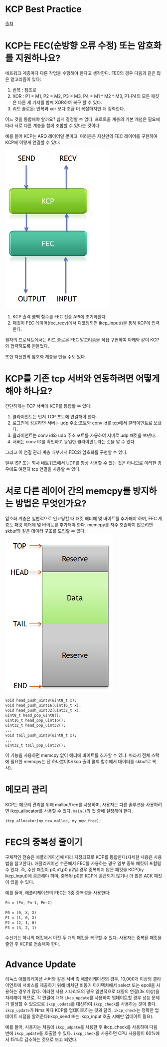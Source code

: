 # KCP Best Practice
[출처](https://github.com/skywind3000/kcp/wiki/KCP-Best-Practice-EN )

# KCP는 FEC(순방향 오류 수정) 또는 암호화를 지원하나요?
네트워크 계층마다 다른 작업을 수행해야 한다고 생각한다. FEC의 경우 다음과 같은 많은 알고리즘이 있다:
1. 반복 : 참조로
2. XOR : P1 = M1, P2 = M2, P3 = M3, P4 = M1 ^ M2 ^ M3, P1-P4의 모든 패킷은 다른 세 가지를 함께 XOR하여 복구 할 수 있다.
3. 리드 솔로몬: 반복과 xor 보다 조금 더 복잡하지만 더 강력한다.

어느 것을 통합해야 할까요? 쉽게 결정할 수 없다. 프로토콜 계층의 기본 개념은 필요에 따라 서로 다른 계층을 함께 조합할 수 있다는 것이다.

예를 들어 KCP는 ARQ 레이어일 뿐이고, 여러분은 자신만의 FEC 레이어를 구현하여 KCP에 이렇게 연결할 수 있다:

![](./images/002.png)

1. KCP 출력 콜백 함수를 FEC 전송 API에 초기화한다.
2. 패킷이 FEC 레이어(fec_recv)에서 디코딩되면 ikcp_input()을 통해 KCP에 입력한다.

필자의 프로젝트에서는 리드 솔로몬 FEC 알고리즘을 직접 구현하여 아래와 같이 KCP와 협력하도록 만들었다.

또한 자신만의 암호화 계층을 만들 수도 있다.


# KCP를 기존 tcp 서버와 연동하려면 어떻게 해야 하나요?
간단하게는 TCP 서버에 KCP를 통합할 수 있다:

1. 클라이언트는 먼저 TCP 포트에 연결해야 한다.
2. 로그인에 성공하면 서버는 udp 주소:포트와 conv id를 tcp에서 클라이언트로 보낸다.
3. 클라이언트는 conv id와 udp 주소:포트를 사용하여 서버로 udp 패킷을 보낸다.
4. 서버는 conv ID를 확인하고 동일한 클라이언트라는 것을 알 수 있다.

그리고 이 연결 관리 계층 내부에서 FEC와 암호화를 구현할 수 있다.

일부 ISP 또는 회사 네트워크에서 UDP를 항상 사용할 수 있는 것은 아니므로 이러한 경우에도 여전히 tcp 연결을 사용할 수 있다.



# 서로 다른 레이어 간의 memcpy를 방지하는 방법은 무엇인가요?
암호화 계층은 일반적으로 인코딩할 때 패킷 헤더에 몇 바이트를 추가해야 하며, FEC 계층도 패킷 헤더에 몇 바이트를 추가해야 한다. memcpy를 자주 호출하지 않으려면 skbuf와 같은 데이터 구조를 도입할 수 있다:
![](./images/003.png)

```
void head_push_uint8(uint8_t x);
void head_push_uint16(uint16_t x);
void head_push_uint32(uint32_t x);
uint8_t head_pop_uint8();
uint16_t head_pop_uint16();
uint32_t head_pop_uint32();
...
void tail_push_uint8(uint8_t x);
...
uint32_t tail_pop_uint32();
```

이 기능을 사용하면 memcpy 없이 헤더에 바이트를 추가할 수 있다. 따라서 전체 스택에 필요한 memcpy는 단 하나뿐이다(kcp 출력 콜백 함수에서 데이터를 skbuf로 복사).


# 메모리 관리
KCP는 메모리 관리를 위해 malloc/free를 사용하며, 사용자는 다른 솔루션을 사용하려면 ikcp_allocator를 사용할 수 있다. `main()`의 첫 줄에 설정해야 한다.
```
ikcp_allocator(my_new_malloc, my_new_free);
```


# FEC의 중복성 줄이기
구체적인 전송은 애플리케이션에 따라 지정되므로 KCP를 통합한다(자세한 내용은 사용법을 참고한다).  애플리케이션 수준에서 FEC를 사용하는 경우 일부 중복 패킷이 포함될 수 있다. 즉, 수신 패킷이 p0,p1,p0,p2일 경우 중복되지 않은 패킷을 KCP(by ikcp_input)에 공급해야 하며, 중복된 p0은 KCP에 공급되지 않거나 더 많은 ACK 패킷이 있을 수 있다.

예를 들어, 애플리케이션의 FEC는 3중 중복성을 사용한다:
```
Fn = (Pn, Pn-1, Pn-2)

P0 = (0, X, X)
P1 = (1, 0, X)
P2 = (2, 1, 0)
P3 = (3, 2, 1)
```

수신기는 하나의 패킷에서 이전 두 개의 패킷을 복구할 수 있다. 사용자는 중복된 패킷을 줄인 후 KCP로 전송해야 한다.


# Advance Update
리눅스 애플리케이션 서버와 같은 서버 측 애플리케이션의 경우, 10,000개 이상의 클라이언트에 서비스를 제공하기 위해 비차단 비동기 아키텍처에서 select 또는 epoll을 사용하는 경우가 많다. 이러한 사용 시나리오의 경우 일반적으로 대량의 연결(3k 이상)을 처리해야 하므로, 각 연결에 대해 `ikcp_update`를 사용하여 업데이트할 경우 성능 문제가 발생할 수 있으므로 `ikcp_update`를 대신하여 `ikcp_check`를 사용하는 것이 좋다. `ikcp_update`가 Nms 마다 KCP를 업데이트하는 것과 달리, `ikcp_check`는 정확한 업데이트 시점을 알려준다(ikcp_send 또는 ikcp_input 호출 시에만 업데이트 필요).

예를 들어, 사용자는 처음에 `ikcp_udpate`를 사용한 후 ikcp_check를 사용하여 다음 번에 `ikcp_update`를 호출할 수 있다. `ikcp_check`를 사용하면 CPU 사용량이 60%에서 15%로 감소하는 것으로 보고 되었다.
